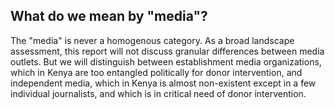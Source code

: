## What do we mean by "media"?

The "media" is never a homogenous category. As a broad landscape assessment, this report will not discuss granular differences between media outlets. But we will distinguish between establishment media organizations, which in Kenya are too entangled politically for donor intervention, and independent media, which in Kenya is almost non-existent except in a few individual journalists, and which is in critical need of donor intervention.
